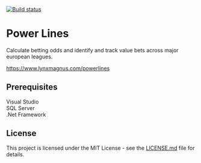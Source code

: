 [![Build status](https://johnwatson484.visualstudio.com/John%20D%20Watson/_apis/build/status/Power%20Lines)](https://johnwatson484.visualstudio.com/John%20D%20Watson/_build/latest?definitionId=8)

# Power Lines

Calculate betting odds and identify and track value bets across major european leagues.

https://www.lynxmagnus.com/powerlines

## Prerequisites

Visual Studio  
SQL Server  
.Net Framework  

## License

This project is licensed under the MIT License - see the [LICENSE.md](LICENSE.md) file for details.
